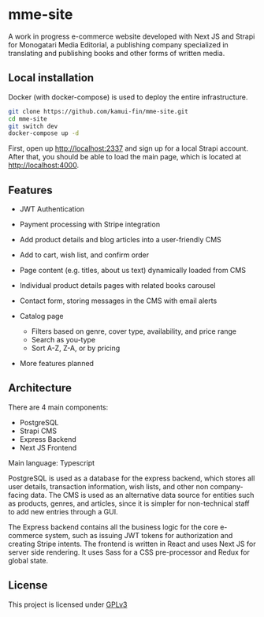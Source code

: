 # mme-site

A work in progress e-commerce website developed with Next JS and Strapi for Monogatari Media Editorial, a publishing company specialized in translating and publishing books and other forms of written media.

## Local installation

Docker (with docker-compose) is used to deploy the entire infrastructure.

```sh
git clone https://github.com/kamui-fin/mme-site.git
cd mme-site
git switch dev
docker-compose up -d
```

First, open up [http://localhost:2337](http://localhost:2337) and sign up for a local Strapi account. After that, you should be able to load the main page, which is located at [http://localhost:4000](http://localhost:4000).

## Features

- JWT Authentication
- Payment processing with Stripe integration
- Add product details and blog articles into a user-friendly CMS
- Add to cart, wish list, and confirm order
- Page content (e.g. titles, about us text) dynamically loaded from CMS
- Individual product details pages with related books carousel
- Contact form, storing messages in the CMS with email alerts
- Catalog page

  - Filters based on genre, cover type, availability, and price range
  - Search as you-type
  - Sort A-Z, Z-A, or by pricing

- More features planned

## Architecture

There are 4 main components:

- PostgreSQL
- Strapi CMS
- Express Backend
- Next JS Frontend

Main language: Typescript

PostgreSQL is used as a database for the express backend, which stores all user details, transaction information, wish lists, and other non company-facing data.
The CMS is used as an alternative data source for entities such as products, genres, and articles, since it is simpler for non-technical staff to add new entries through a GUI.

The Express backend contains all the business logic for the core e-commerce system, such as issuing JWT tokens for authorization and creating Stripe intents. The frontend is written in React and uses Next JS for server side rendering. It uses Sass for a CSS pre-processor and Redux for global state.

## License

This project is licensed under [GPLv3](https://choosealicense.com/licenses/gpl-3.0/)
